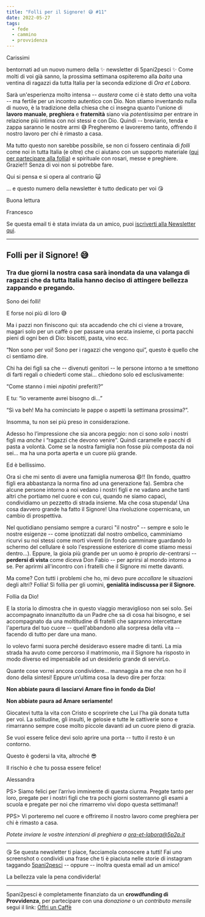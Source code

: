 ```yaml
---
title: "Folli per il Signore! 😅 #11"
date: 2022-05-27
tags: 
  - fede
  - cammino
  - provvidenza
---
```

Carissimi

bentornati ad un nuovo numero della ✨ newsletter di 5pani2pesci ✨ Come molti di voi già sanno, la prossima settimana ospiteremo alla *baita* una ventina di ragazzi da tutta Italia per la seconda edizione di *Ora et Labora*.

Sarà un'esperienza molto intensa -- _austera_ come ci è stato detto una volta -- ma fertile per un incontro autentico con Dio. Non stiamo inventando nulla di nuovo, è la tradizione della chiesa che ci insegna quanto l'unione di **lavoro manuale**, **preghiera** e **fraternità** siano via _potentissima_ per entrare in relazione più intima con noi stessi e con Dio. Quindi -- breviario, tenda e zappa saranno le nostre armi 😅 Pregheremo e lavoreremo tanto, offrendo il  nostro lavoro per chi è rimasto a casa.

Ma tutto questo non sarebbe possibile, se non ci fossero centinaia di _folli_ come noi in tutta Italia (e oltre) che ci aiutano con un supporto materiale ([qui per partecipare alla follia](https://bit.ly/offri-un-caffe))  e spirituale con rosari, messe e preghiere. Grazie!!! Senza di voi non si potrebbe fare.

Qui si pensa e si opera al contrario 🙀

... e questo numero della newsletter è tutto dedicato per voi 😘

Buona lettura
 

Francesco

Se questa email ti è stata inviata da un amico, puoi [iscriverti  alla Newsletter qui](https://5p2p.it).

---

## Folli per il Signore! 😅
### Tra due giorni la nostra casa sarà inondata da una valanga di ragazzi che da tutta Italia hanno deciso di attingere bellezza zappando e pregando.

Sono dei folli! 

E forse noi più di loro 😅 

Ma i pazzi non finiscono qui: sta accadendo che chi ci viene a trovare, magari solo per un caffè o per passare una serata insieme, ci porta pacchi pieni di ogni ben di Dio: biscotti, pasta, vino ecc.

“Non sono per voi! Sono per i ragazzi che vengono qui”, questo è quello che ci sentiamo dire. 

Chi ha dei figli sa che -- divenuti genitori -- le persone intorno a te smettono di farti regali o chiederti come stai… chiedono solo ed esclusivamente:

“Come stanno i miei _nipotini_ preferiti?”

E tu: “io veramente avrei bisogno di…”

“Sì va beh! Ma ha cominciato le pappe o aspetti la settimana prossima?”.

Insomma, tu non sei più preso in considerazione. 

Adesso ho l’impressione che sia ancora peggio: non ci sono _solo_ i nostri figli ma *anche* i “ragazzi che devono venire”. Quindi caramelle e pacchi di pasta a volontà. Come se la nostra famiglia non fosse più composta da noi sei... ma ha una porta aperta e un cuore più grande.

Ed è bellissimo.

Ora sì che mi sento di avere una famiglia numerosa 😄!! (In fondo, quattro figli era abbastanza la norma fino ad una generazione fa). Sembra che alcune persone intorno a noi vedano i nostri figli e ne vadano anche tanti altri che portiamo nel cuore e con cui, quando ne siamo capaci, condividiamo un pezzetto di strada insieme. Ma che cosa stupenda! Una cosa davvero grande ha fatto il Signore! Una rivoluzione copernicana, un cambio di prospettiva.

Nel quotidiano pensiamo sempre a curarci "il nostro" -- sempre e solo le nostre esigenze -- come ipnotizzati dal nostro ombelico, camminiamo ricurvi su noi stessi come morti viventi (in fondo camminare guardando lo schermo del cellulare è solo l'espressione esteriore di come stiamo messi dentro...). Eppure, la gioia più grande per un uomo è proprio *de*-centrarsi -- **perdersi di vista** come diceva Don Fabio -- per aprirsi al mondo intorno a se. Per aprirmi all'incontro con i fratelli che il Signore mi mette davanti. 

Ma come? Con tutti i problemi che ho, mi devo pure _accollare_ le situazioni degli altri? Follia! Sì follia per gli uomini, **genialità indiscussa per il Signore**. 

Follia da Dio! 

E la storia lo dimostra che in questo viaggio meraviglioso non sei solo. Sei accompagnato innanzitutto da un Padre che sa di cosa hai bisogno, e sei accompagnato da una moltitudine di fratelli che sapranno intercettare l'apertura del tuo cuore -- quell'abbandono alla sorpresa della vita -- facendo di tutto per dare una mano. 

Io volevo farmi suora perché desideravo essere madre di tanti. La mia strada ha avuto come percorso il matrimonio, ma il Signore ha risposto in modo diverso ed impensabile ad un desiderio grande di servirLo.

Quante cose vorrei ancora condividere... mannaggia a me che non ho il dono della sintesi! Eppure un’ultima cosa la devo dire per forza:

**Non abbiate paura di lasciarvi Amare fino in fondo da Dio!** 

**Non abbiate paura ad Amare seriamente!**

Giocatevi tutta la vita con Cristo e scoprirete che Lui l’ha già donata tutta per voi. La solitudine, gli insulti, le gelosie e tutte le cattiverie sono e rimarranno sempre cose molto piccole davanti ad un cuore pieno di grazia.

Se vuoi essere felice devi solo aprire una porta -- tutto il resto è un contorno. 

Questo è godersi la vita, altroché 😎

Il rischio è che tu possa essere felice!

Alessandra

PS> Siamo felici per l’arrivo imminente di questa ciurma. Pregate tanto per loro, pregate per i nostri figli che tra pochi giorni sosterranno gli esami a scuola e pregate per noi che rimarremo vivi dopo questa settimana!!

PPS> Vi porteremo nel cuore e offriremo il nostro lavoro come preghiera per chi è rimasto a casa. 

*Potete inviare le vostre intenzioni di preghiera a <ora-et-labora@5p2p.it>* 

---

😘 Se questa newsletter ti piace, facciamola conoscere a tutti! Fai uno screenshot o condividi una frase che ti è piaciuta nelle storie di instagram taggando [5pani2pesci](https://www.instagram.com/5pani2pesci/) -- oppure -- inoltra questa email ad  un amico! 

La bellezza vale la pena condividerla!

---

5pani2pesci è completamente finanziato da un **crowdfunding di Provvidenza**, per partecipare con una *donazione* o un *contributo mensile* segui il link: [Offri un Caffè](https://bit.ly/offri-un-caffe)
